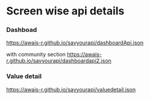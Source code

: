 # Screen wise api details

### Dashboad 
https://awais-r.github.io/savyourapi/dashboardApi.json

with community section
https://awais-r.github.io/savyourapi/dashboardapi2.json 

### Value detail
https://awais-r.github.io/savyourapi/valuedetail.json 
